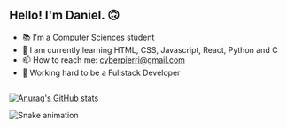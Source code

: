 ## Hello! I'm Daniel. 🙃

- 📚 I'm a Computer Sciences student
- 🌱 I am currently learning HTML, CSS, Javascript, React, Python and C
- 📫 How to reach me: cyberpierri@gmail.com
- 🌠 Working hard to be a Fullstack Developer

##

[![Anurag's GitHub stats](https://github-readme-stats.vercel.app/api?username=danielpierri&count_private=true&theme=github_dark&show_icons=true)](https://github.com/anuraghazra/github-readme-stats)

![Snake animation](https://github.com/danielpierri/danielpierri/blob/output/github-contribution-grid-snake.svg)

